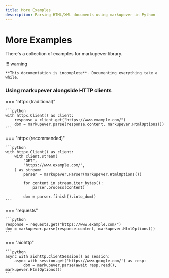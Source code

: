 ```yaml
---
title: More Examples
description: Parsing HTML/XML documents using markupever in Python
---
```


# More Examples
There's a collection of examples for markupever library.


!!! warning

    **This documentation is incomplete**. Documenting everything take a while.


### Using markupever alongside HTTP clients

=== "httpx (traditional)"

    ```python
    with httpx.Client() as client:
        response = client.get("https://www.example.com/")
        dom = markupever.parse(response.content, markupever.HtmlOptions())
    ```

=== "httpx (recommended)"

    ```python
    with httpx.Client() as client:
        with client.stream(
            "GET",
            "https://www.example.com/",
        ) as stream:
            parser = markupever.Parser(markupever.HtmlOptions())

            for content in stream.iter_bytes():
                parser.process(content)
            
            dom = parser.finish().into_dom()
    ```

=== "requests"

    ```python
    response = requests.get("https://www.example.com/")
    dom = markupever.parse(response.content, markupever.HtmlOptions())
    ```

=== "aiohttp"

    ```python
    async with aiohttp.ClientSession() as session:
        async with session.get('https://www.google.com/') as resp:
            dom = markupever.parse(await resp.read(), markupever.HtmlOptions())
    ```
